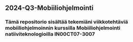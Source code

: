 
## 2024-Q3-Mobiiliohjelmointi

### Tämä repositorio sisältää tekemiäni viikkotehtäviä mobiiliohjelmoinnin kurssilla Mobiiliohjelmointi natiiviteknologioilla IN00CT07-3007
